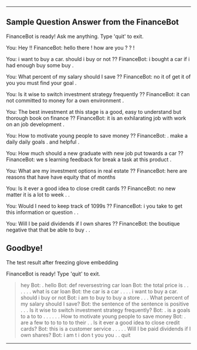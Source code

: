 ---------------------------------------------------------------------------------------



Sample Question Answer from the FinanceBot
---------------------------------------------------------------------------------------
FinanceBot is ready! Ask me anything. Type 'quit' to exit.


You: Hey !!
 FinanceBot: hello there ! how are you ? ? ! 


You: i want to buy a car. should i buy or not ??
 FinanceBot: i bought a car if i had enough buy some buy . 


You: What percent of my salary should I save ??
 FinanceBot: no it of get it of you you must find your goal . 


You: Is it wise to switch investment strategy frequently ??
 FinanceBot: it can not committed to money for a own environment . 


You: The best investment at this stage is a good, easy to understand but thorough book on finance ??
 FinanceBot: it is an exhilarating job with work on an job development . 


You: How to motivate young people to save money ??
 FinanceBot: . make a daily daily goals . and helpful . 


You: How much should a new graduate with new job put towards a car ??
 FinanceBot: we s learning feedback for break a task at this product . 


You: What are my investment options in real estate ??
 FinanceBot: here are reasons that have have equity that of months 


You: Is it ever a good idea to close credit cards ??
 FinanceBot: no new matter it is a lot to week . . 


You: Would I need to keep track of 1099s ??
 FinanceBot: i you take to get this information or question . . 


You: Will I be paid dividends if I own shares ??
 FinanceBot: the boutique negative that that be able to buy . . 

Goodbye!
---------------------------------------------------------------------------------------

The test result after freezing glove embedding

FinanceBot is ready! Type 'quit' to exit.
> hey
Bot:  .
> hello
Bot: def reversestring
> car loan
Bot: the total price is . . . . . .
> what is car loan
Bot: the car is a car . . . .
> i want to buy a car. should i buy or not
Bot: i am to buy to buy a store . . .
> What percent of my salary should I save?
Bot: the sentence of the sentence is positive . . .
> Is it wise to switch investment strategy frequently?
Bot: . is a goals to a to to . . . . . .
> How to motivate young people to save money
Bot: . are a few to to to to to their . .
> Is it ever a good idea to close credit cards?
Bot: this is a customer service . . . . .
>  Will I be paid dividends if I own shares?
Bot: i am t i don t you you . .
> quit

--------------------------------------------------------------------------------------
